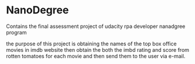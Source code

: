 # NanoDegree
Contains the final assessment project of udacity rpa developer nanadgree program

the purpose of this project is obtaining the names of the top box office movies in imdb website then obtain the both the imbd rating and score from rotten tomatoes for each movie and then send them to the user via e-mail.
